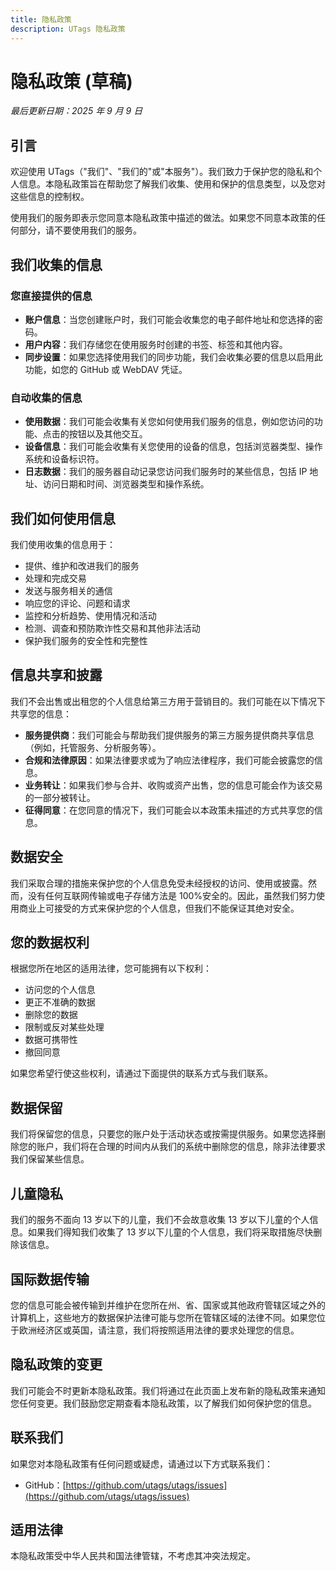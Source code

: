 ```yaml
---
title: 隐私政策
description: UTags 隐私政策
---
```


# 隐私政策 (草稿)

_最后更新日期：2025 年 9 月 9 日_

## 引言

欢迎使用 UTags（"我们"、"我们的"或"本服务"）。我们致力于保护您的隐私和个人信息。本隐私政策旨在帮助您了解我们收集、使用和保护的信息类型，以及您对这些信息的控制权。

使用我们的服务即表示您同意本隐私政策中描述的做法。如果您不同意本政策的任何部分，请不要使用我们的服务。

## 我们收集的信息

### 您直接提供的信息

- **账户信息**：当您创建账户时，我们可能会收集您的电子邮件地址和您选择的密码。
- **用户内容**：我们存储您在使用服务时创建的书签、标签和其他内容。
- **同步设置**：如果您选择使用我们的同步功能，我们会收集必要的信息以启用此功能，如您的 GitHub 或 WebDAV 凭证。

### 自动收集的信息

- **使用数据**：我们可能会收集有关您如何使用我们服务的信息，例如您访问的功能、点击的按钮以及其他交互。
- **设备信息**：我们可能会收集有关您使用的设备的信息，包括浏览器类型、操作系统和设备标识符。
- **日志数据**：我们的服务器自动记录您访问我们服务时的某些信息，包括 IP 地址、访问日期和时间、浏览器类型和操作系统。

## 我们如何使用信息

我们使用收集的信息用于：

- 提供、维护和改进我们的服务
- 处理和完成交易
- 发送与服务相关的通信
- 响应您的评论、问题和请求
- 监控和分析趋势、使用情况和活动
- 检测、调查和预防欺诈性交易和其他非法活动
- 保护我们服务的安全性和完整性

## 信息共享和披露

我们不会出售或出租您的个人信息给第三方用于营销目的。我们可能在以下情况下共享您的信息：

- **服务提供商**：我们可能会与帮助我们提供服务的第三方服务提供商共享信息（例如，托管服务、分析服务等）。
- **合规和法律原因**：如果法律要求或为了响应法律程序，我们可能会披露您的信息。
- **业务转让**：如果我们参与合并、收购或资产出售，您的信息可能会作为该交易的一部分被转让。
- **征得同意**：在您同意的情况下，我们可能会以本政策未描述的方式共享您的信息。

## 数据安全

我们采取合理的措施来保护您的个人信息免受未经授权的访问、使用或披露。然而，没有任何互联网传输或电子存储方法是 100%安全的。因此，虽然我们努力使用商业上可接受的方式来保护您的个人信息，但我们不能保证其绝对安全。

## 您的数据权利

根据您所在地区的适用法律，您可能拥有以下权利：

- 访问您的个人信息
- 更正不准确的数据
- 删除您的数据
- 限制或反对某些处理
- 数据可携带性
- 撤回同意

如果您希望行使这些权利，请通过下面提供的联系方式与我们联系。

## 数据保留

我们将保留您的信息，只要您的账户处于活动状态或按需提供服务。如果您选择删除您的账户，我们将在合理的时间内从我们的系统中删除您的信息，除非法律要求我们保留某些信息。

## 儿童隐私

我们的服务不面向 13 岁以下的儿童，我们不会故意收集 13 岁以下儿童的个人信息。如果我们得知我们收集了 13 岁以下儿童的个人信息，我们将采取措施尽快删除该信息。

## 国际数据传输

您的信息可能会被传输到并维护在您所在州、省、国家或其他政府管辖区域之外的计算机上，这些地方的数据保护法律可能与您所在管辖区域的法律不同。如果您位于欧洲经济区或英国，请注意，我们将按照适用法律的要求处理您的信息。

## 隐私政策的变更

我们可能会不时更新本隐私政策。我们将通过在此页面上发布新的隐私政策来通知您任何变更。我们鼓励您定期查看本隐私政策，以了解我们如何保护您的信息。

## 联系我们

如果您对本隐私政策有任何问题或疑虑，请通过以下方式联系我们：

- GitHub：[https://github.com/utags/utags/issues](https://github.com/utags/utags/issues)

## 适用法律

本隐私政策受中华人民共和国法律管辖，不考虑其冲突法规定。
